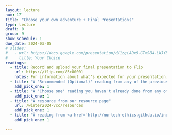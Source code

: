 ```yaml
---
layout: lecture
num: 17
title: "Choose your own adventure + Final Presentations"
type: lecture
draft: 0
group: 9
show_schedule: 1
due_date: 2024-03-05
# slides:
#   - url: https://docs.google.com/presentation/d/1zgiADx9-GTxS84-LWJYbphzaVXO_eWwllCa_s98i5ls/edit?usp=sharing
#     title: Your Choice
readings:
  - title: Record and upload your final presentation to Flip
    url: https://flip.com/85c80001
    notes: For information about what's expected for your presentation, please refer to the <a href='assignments/final#ethics_iii-presentation-guidelines'>final project page</a>.
  - title: "A 'Recommended (Optional)' reading from any of the previous weeks"
    add_pick_one: 1
  - title: "A 'Choose one' reading you haven't already done from any of the previous weeks"
    add_pick_one: 1
  - title: "A resource from our resource page"
    url: /winter2024-vcc/resources
    add_pick_one: 1
  - title: "A reading from <a href='http://nu-tech-ethics.github.io/index/'>other iterations of the course </a> that you haven't already done"
    add_pick_one: 1
  
---    
```

